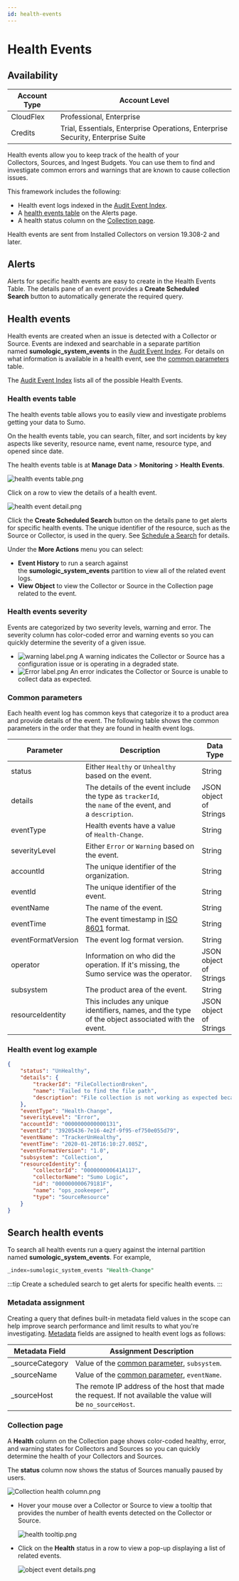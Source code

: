 ```yaml
---
id: health-events
---
```


# Health Events

## Availability

| Account Type | Account Level |
|--------------|---------------------------------------------------------------------------------|
| CloudFlex | Professional, Enterprise |
| Credits | Trial, Essentials, Enterprise Operations, Enterprise Security, Enterprise Suite |

Health events allow you to keep track of the health of your Collectors, Sources, and Ingest Budgets. You can use them to find and investigate common errors and warnings that are known to cause collection issues. 

This framework includes the following:

* Health event logs indexed in the [Audit Event Index](security/audit-event-index.md).
* A [health events table](#health-events-table) on the Alerts page.
* A health status column on the [Collection page](#collection-page).

Health events are sent from Installed Collectors on version 19.308-2 and
later.

## Alerts

Alerts for specific health events are easy to create in the Health Events Table. The details pane of an event provides a **Create Scheduled Search** button to automatically generate the required query.

## Health events

Health events are created when an issue is detected with a Collector or Source. Events are indexed and searchable in a separate partition named **sumologic_system_events** in the [Audit Event Index](security/audit-event-index.md). For details on what information is available in a health event, see the [common parameters](#common-parameters) table.

The [Audit Event Index](security/audit-event-index.md) lists all of the possible Health Events.

### Health events table

The health events table allows you to easily view and investigate problems getting your data to Sumo.

On the health events table, you can search, filter, and sort incidents by key aspects like severity, resource name, event name, resource type, and opened since date.

The health events table is at **Manage Data** \> **Monitoring** \> **Health Events**.

![health events table.png](/img/health-events/health-events-table.png)

Click on a row to view the details of a health event.

![health event detail.png](/img/health-events/health-event-detail.png)

Click the **Create Scheduled Search** button on the details pane to get alerts for specific health events. The unique identifier of the resource, such as the Source or Collector, is used in the query. See [Schedule a Search](../alerts/scheduled-searches/schedule-search.md) for details.

Under the **More Actions** menu you can select:

* **Event History** to run a search against the **sumologic_system_events** partition to view all of the related event logs.
* **View Object** to view the Collector or Source in the Collection page related to the event.

### Health events severity

Events are categorized by two severity levels, warning and error. The severity column has color-coded error and warning events so you can quickly determine the severity of a given issue.

* ![warning label.png](/img/health-events/warning-label.png) A warning indicates the Collector or Source has a configuration issue or is operating in a degraded state.
* ![Error label.png](/img/health-events/Error-label.png) An error indicates the Collector or Source is unable to collect data as expected.

### Common parameters

Each health event log has common keys that categorize it to a product
area and provide details of the event. The following table shows the
common parameters in the order that they are found in health event logs.

| Parameter | Description | Data Type |
|--|--|--|
| status | Either `Healthy` or `Unhealthy` based on the event. | String |
| details | The details of the event include the type as `trackerId`, the `name` of the event, and a `description`. | JSON object of Strings |
| eventType | Health events have a value of `Health-Change`. | String |
| severityLevel | Either `Error` or `Warning` based on the event. | String |
| accountId | The unique identifier of the organization. | String |
| eventId | The unique identifier of the event. | String |
| eventName | The name of the event. | String |
| eventTime | The event timestamp in [ISO 8601](https://en.wikipedia.org/wiki/ISO_8601) format. | String |
| eventFormatVersion | The event log format version. | String |
| operator | Information on who did the operation. If it's missing, the Sumo service was the operator. | JSON object of Strings |
| subsystem | The product area of the event. | String |
| resourceIdentity | This includes any unique identifiers, names, and the type of the object associated with the event. | JSON object of Strings |

### Health event log example

```json
{
    "status": "UnHealthy",
    "details": {
        "trackerId": "FileCollectionBroken",
        "name": "Failed to find the file path",
        "description": "File collection is not working as expected because of invalid path."
    },
    "eventType": "Health-Change",
    "severityLevel": "Error",
    "accountId": "0000000000000131",
    "eventId": "39205436-7e16-4e2f-9f95-ef750e055d79",
    "eventName": "TrackerUnHealthy",
    "eventTime": "2020-01-20T16:10:27.085Z",
    "eventFormatVersion": "1.0",
    "subsystem": "Collection",
    "resourceIdentity": {
        "collectorId": "000000000641A117",
        "collectorName": "Sumo Logic",
        "id": "000000000679181F",
        "name": "ops_zookeeper",
        "type": "SourceResource"
    }
}
```

## Search health events

To search all health events run a query against the internal partition
named **sumologic_system_events**. For example,  
  
```sql
_index=sumologic_system_events "Health-Change"
```

:::tip
Create a scheduled search to get alerts for specific health events.
:::

### Metadata assignment

Creating a query that defines built-in metadata field values in the scope can help improve search performance and limit results to what you're investigating. [Metadata](../search/get-started-with-search/search-basics/built-in-metadata.md) fields are assigned to health event logs as follows:

| **Metadata Field** | **Assignment Description** |
|--|--|
| \_sourceCategory | Value of the [common parameter](#common-parameters), `subsystem`. |
| \_sourceName | Value of the [common parameter](#common-parameters), `eventName`. |
| \_sourceHost | The remote IP address of the host that made the request. If not available the value will be `no_sourceHost`. |

### Collection page

A **Health** column on the Collection page shows color-coded healthy, error, and warning states for Collectors and Sources so you can quickly determine the health of your Collectors and Sources.

The **status** column now shows the status of Sources manually paused by users.

![Collection health column.png](/img/health-events/Collection-health-column.png)

* Hover your mouse over a Collector or Source to view a tooltip that provides the number of health events detected on the Collector or Source.

    ![health tooltip.png](/img/health-events/health_tooltip.png)

* Click on the **Health** status in a row to view a pop-up displaying a list of related events.

    ![object event details.png](/img/health-events/object_event_details.png)
